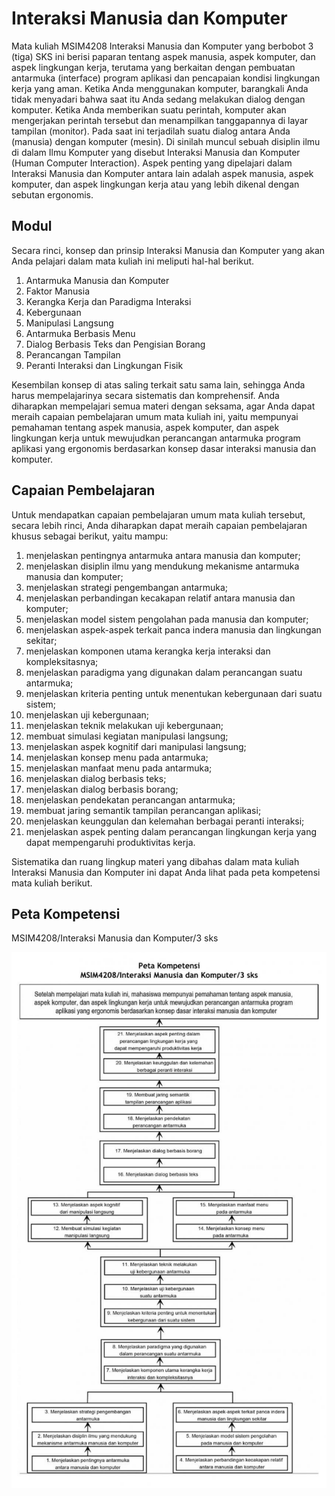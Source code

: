 # Interaksi Manusia dan Komputer

Mata kuliah MSIM4208 Interaksi Manusia dan Komputer yang berbobot 3 (tiga) SKS ini berisi paparan tentang aspek manusia, aspek komputer, dan aspek lingkungan kerja, terutama yang berkaitan dengan pembuatan antarmuka (interface) program aplikasi dan pencapaian kondisi lingkungan kerja yang aman. Ketika Anda menggunakan komputer, barangkali Anda tidak menyadari bahwa saat itu Anda sedang melakukan dialog dengan komputer. Ketika Anda memberikan suatu perintah, komputer akan mengerjakan perintah tersebut dan menampilkan tanggapannya di layar tampilan (monitor). Pada saat ini terjadilah suatu dialog antara Anda (manusia) dengan komputer (mesin). Di sinilah muncul sebuah disiplin ilmu di dalam Ilmu Komputer yang disebut Interaksi Manusia dan Komputer (Human Computer Interaction). Aspek penting yang dipelajari dalam Interaksi Manusia dan Komputer antara lain adalah aspek manusia, aspek komputer, dan aspek lingkungan kerja atau yang lebih dikenal dengan sebutan ergonomis.

## Modul

Secara rinci, konsep dan prinsip Interaksi Manusia dan Komputer yang akan Anda pelajari dalam mata kuliah ini meliputi hal-hal berikut.

1. Antarmuka Manusia dan Komputer
2. Faktor Manusia
3. Kerangka Kerja dan Paradigma Interaksi
4. Kebergunaan
5. Manipulasi Langsung
6. Antarmuka Berbasis Menu
7. Dialog Berbasis Teks dan Pengisian Borang
8. Perancangan Tampilan
9. Peranti Interaksi dan Lingkungan Fisik

Kesembilan konsep di atas saling terkait satu sama lain, sehingga Anda harus mempelajarinya secara sistematis dan komprehensif. Anda diharapkan mempelajari semua materi dengan seksama, agar Anda dapat meraih capaian pembelajaran umum mata kuliah ini, yaitu mempunyai pemahaman tentang aspek manusia, aspek komputer, dan aspek lingkungan kerja untuk mewujudkan perancangan antarmuka program aplikasi yang ergonomis berdasarkan konsep dasar interaksi manusia dan komputer.

## Capaian Pembelajaran

Untuk mendapatkan capaian pembelajaran umum mata kuliah tersebut, secara lebih rinci, Anda diharapkan dapat meraih capaian pembelajaran khusus sebagai berikut, yaitu mampu:

1. menjelaskan pentingnya antarmuka antara manusia dan komputer;
2. menjelaskan disiplin ilmu yang mendukung mekanisme antarmuka manusia dan komputer;
3. menjelaskan strategi pengembangan antarmuka;
4. menjelaskan perbandingan kecakapan relatif antara manusia dan komputer;
5. menjelaskan model sistem pengolahan pada manusia dan komputer;
6. menjelaskan aspek-aspek terkait panca indera manusia dan lingkungan sekitar;
7. menjelaskan komponen utama kerangka kerja interaksi dan kompleksitasnya;
8. menjelaskan paradigma yang digunakan dalam perancangan suatu antarmuka;
9. menjelaskan kriteria penting untuk menentukan kebergunaan dari suatu sistem;
10. menjelaskan uji kebergunaan;
11. menjelaskan teknik melakukan uji kebergunaan;
12. membuat simulasi kegiatan manipulasi langsung;
13. menjelaskan aspek kognitif dari manipulasi langsung;
14. menjelaskan konsep menu pada antarmuka;
15. menjelaskan manfaat menu pada antarmuka;
16. menjelaskan dialog berbasis teks;
17. menjelaskan dialog berbasis borang;
18. menjelaskan pendekatan perancangan antarmuka;
19. membuat jaring semantik tampilan perancangan aplikasi;
20. menjelaskan keunggulan dan kelemahan berbagai peranti interaksi;
21. menjelaskan aspek penting dalam perancangan lingkungan kerja yang dapat mempengaruhi produktivitas kerja.

Sistematika dan ruang lingkup materi yang dibahas dalam mata kuliah Interaksi Manusia dan Komputer ini dapat Anda lihat pada peta kompetensi mata kuliah berikut.

## Peta Kompetensi

MSIM4208/Interaksi Manusia dan Komputer/3 sks

![Peta Kompetensi](media/peta-kompetensi.png "Peta Kompetensi Interaksi Manusia dan Komputer")
